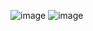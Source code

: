 ![image](https://github.com/user-attachments/assets/220c232b-3b26-42d9-9560-716ad88dff3c) ![image](https://github.com/user-attachments/assets/fee716e3-808d-4778-befb-474ae0115baf)

